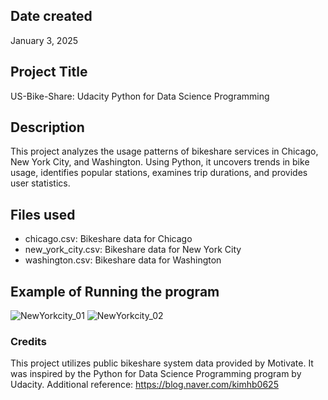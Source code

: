 ## Date created

January 3, 2025

## Project Title

US-Bike-Share: Udacity Python for Data Science Programming

## Description

This project analyzes the usage patterns of bikeshare services in Chicago, New York City, and Washington.
Using Python, it uncovers trends in bike usage, identifies popular stations, examines trip durations, and provides user statistics.

## Files used

- chicago.csv: Bikeshare data for Chicago
- new_york_city.csv: Bikeshare data for New York City
- washington.csv: Bikeshare data for Washington

## Example of Running the program

![NewYorkcity_01](https://github.com/user-attachments/assets/ee264258-8336-42e9-8cd8-bdf624585ee0)
![NewYorkcity_02](https://github.com/user-attachments/assets/01bd7ac0-127a-4cfb-9c7b-10d582b68eae)

### Credits
This project utilizes public bikeshare system data provided by Motivate.
It was inspired by the Python for Data Science Programming program by Udacity.
Additional reference: https://blog.naver.com/kimhb0625
